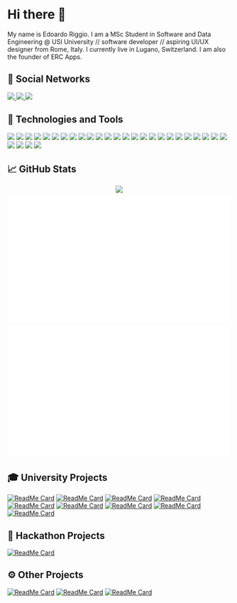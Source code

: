 # Hi there :wave:

My name is Edoardo Riggio. I am a MSc Student in Software and Data Engineering @ USI University // software developer // aspiring UI/UX designer from Rome, Italy. I currently live in Lugano, Switzerland. I am also the founder of ERC Apps.

## :link: Social Networks

<a href="https://www.linkedin.com/in/edoardo-riggio/">
  <img src="https://img.shields.io/badge/LinkedIn-informational?style=flat&logo=linkedin&logoColor=white&color=0A66C2">
</a>

<a href="https://dribbble.com/edoriggio">
  <img src="https://img.shields.io/badge/Dribbble-informational?style=flat&logo=dribbble&logoColor=white&color=EA4C89">
</a>

<a href="https://www.instagram.com/erc_apps">
  <img src="https://img.shields.io/badge/Instagram-informational?style=flat&logo=instagram&logoColor=white&color=E4405F">
</a>
  
## :wrench: Technologies and Tools

![](https://img.shields.io/badge/OS-Manjaro_Linux-informational?style=flat&logo=manjaro&logoColor=white&color=2bbc8a)
![](https://img.shields.io/badge/OS-MacOS-informational?style=flat&logo=Apple&logoColor=white&color=2bbc8a)
![](https://img.shields.io/badge/Code-Swift-informational?style=flat&logo=swift&logoColor=white&color=ee672f)
![](https://img.shields.io/badge/Code-Python-informational?style=flat&logo=python&logoColor=white&color=ee672f)
![](https://img.shields.io/badge/Code-C/C++-informational?style=flat&logo=c%2B%2B&logoColor=white&color=ee672f)
![](https://img.shields.io/badge/Code-HTML5-informational?style=flat&logo=html5&logoColor=white&color=ee672f)
![](https://img.shields.io/badge/Code-CSS3-informational?style=flat&logo=css3&logoColor=white&color=ee672f)
![](https://img.shields.io/badge/Code-SASS-informational?style=flat&logo=sass&logoColor=white&color=ee672f)
![](https://img.shields.io/badge/Code-Javascript-informational?style=flat&logo=javascript&logoColor=white&color=ee672f)
![](https://img.shields.io/badge/Code-Typescript-informational?style=flat&logo=typescript&logoColor=white&color=ee672f)
![](https://img.shields.io/badge/Code-Node.js-informational?style=flat&logo=node.js&logoColor=white&color=ee672f)
![](https://img.shields.io/badge/Code-Vue.js-informational?style=flat&logo=vue.js&logoColor=white&color=ee672f)
![](https://img.shields.io/badge/Code-Vue_Native-informational?style=flat&logo=vue.js&logoColor=white&color=ee672f)
![](https://img.shields.io/badge/Code-Scala-informational?style=flat&logo=scala&logoColor=white&color=ee672f)
![](https://img.shields.io/badge/Code-GDScript-informational?style=flat&logo=godot-engine&logoColor=white&color=ee672f)
![](https://img.shields.io/badge/Code-Docker-informational?style=flat&logo=docker&logoColor=white&color=ee672f)
![](https://img.shields.io/badge/Code-MySQL-informational?style=flat&logo=mysql&logoColor=white&color=ee672f)
![](https://img.shields.io/badge/Code-Neo4j-informational?style=flat&logo=neo4j&logoColor=white&color=ee672f)
![](https://img.shields.io/badge/Code-MATLAB-informational?style=flat&logo=matrix&logoColor=white&color=ee672f)
![](https://img.shields.io/badge/Code-LaTeX-informational?style=flat&logo=latex&logoColor=white&color=ee672f)
![](https://img.shields.io/badge/Tools-XCode-informational?style=flat&logo=xcode&logoColor=white&color=0f80c0)
![](https://img.shields.io/badge/Tools-VSCode-informational?style=flat&logo=visual-studio-code&logoColor=white&color=0f80c0)
![](https://img.shields.io/badge/Tools-JetBrains_Suite-informational?style=flat&logo=jetbrains&logoColor=white&color=0f80c0)
![](https://img.shields.io/badge/Tools-Postman-informational?style=flat&logo=postman&logoColor=white&color=0f80c0)
![](https://img.shields.io/badge/Tools-MongoDB-informational?style=flat&logo=mongodb&logoColor=white&color=0f80c0)
![](https://img.shields.io/badge/Tools-Godot_Engine-informational?style=flat&logo=godot-engine&logoColor=white&color=0f80c0)
![](https://img.shields.io/badge/Tools-Django-informational?style=flat&logo=django&logoColor=white&color=0f80c0)
![](https://img.shields.io/badge/Cloud-Firebase-informational?style=flat&logo=firebase&logoColor=white&color=4cc61e)
![](https://img.shields.io/badge/Cloud-Digital_Ocean-informational?style=flat&logo=digitalocean&logoColor=white&color=4cc61e)

## :chart_with_upwards_trend: GitHub Stats

<div align="center">
  <img src="https://github-readme-streak-stats.herokuapp.com?user=edoriggio&date_format=j%2Fn%5B%2FY%5D&fire=DD2222&ring=DD2222&currStreakLabel=DD2222&dates=A2A2A2&background=FFFFFF)](https://git.io/streak-stats"/>
</div>

<div align="center">
  <img src="https://github.com/edoriggio/github-stats/blob/master/generated/overview.svg" />
  <img src="https://github.com/edoriggio/github-stats/blob/master/generated/languages.svg" />
</div>

## :mortar_board: University Projects

[![ReadMe Card](https://github-readme-stats.vercel.app/api/pin/?username=edoriggio&repo=game-of-life&show_owner=true)](https://github.com/edoriggio/game-of-life)
[![ReadMe Card](https://github-readme-stats.vercel.app/api/pin/?username=edoriggio&repo=checq.me&show_owner=true)](https://github.com/edoriggio/checq.me)
[![ReadMe Card](https://github-readme-stats.vercel.app/api/pin/?username=edoriggio&repo=cn-web-server&show_owner=true)](https://github.com/edoriggio/cn-web-server)
[![ReadMe Card](https://github-readme-stats.vercel.app/api/pin/?username=edoriggio&repo=raytracer&show_owner=true)](https://github.com/edoriggio/raytracer)
[![ReadMe Card](https://github-readme-stats.vercel.app/api/pin/?username=edoriggio&repo=rasterizer&show_owner=true)](https://github.com/edoriggio/rasterizer)
[![ReadMe Card](https://github-readme-stats.vercel.app/api/pin/?username=edoriggio&repo=cape-simulation&show_owner=true)](https://github.com/edoriggio/cape-simulation)
[![ReadMe Card](https://github-readme-stats.vercel.app/api/pin/?username=edoriggio&repo=ai-cup&show_owner=true)](https://github.com/edoriggio/ai-cup)
[![ReadMe Card](https://github-readme-stats.vercel.app/api/pin/?username=edoriggio&repo=sudoku-sat&show_owner=true)](https://github.com/edoriggio/sudoku-sat)
[![ReadMe Card](https://github-readme-stats.vercel.app/api/pin/?username=edoriggio&repo=quantum-network&show_owner=true)](https://github.com/edoriggio/quantum-network)

## :checkered_flag: Hackathon Projects

[![ReadMe Card](https://github-readme-stats.vercel.app/api/pin/?username=edoriggio&repo=covid19-daily-newsletter&show_owner=true)](https://github.com/edoriggio/covid19-daily-newsletter)

## :gear: Other Projects
[![ReadMe Card](https://github-readme-stats.vercel.app/api/pin/?username=edoriggio&repo=china-convitto&show_owner=true)](https://github.com/edoriggio/china-convitto)
[![ReadMe Card](https://github-readme-stats.vercel.app/api/pin/?username=edoriggio&repo=usi-calendar-frontend&show_owner=true)](https://github.com/edoriggio/usi-calendar-frontend)
[![ReadMe Card](https://github-readme-stats.vercel.app/api/pin/?username=edoriggio&repo=usi-sport-status&show_owner=true)](https://github.com/edoriggio/usi-sport-status)
